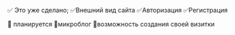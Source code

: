 :white_check_mark: Это уже сделано;
:white_check_mark:Внешний вид сайта
:white_check_mark:Авторизация
:white_check_mark:Регистрация

:black_square_button: планируется
:black_square_button:микроблог
:black_square_button:возможность создания своей визитки
